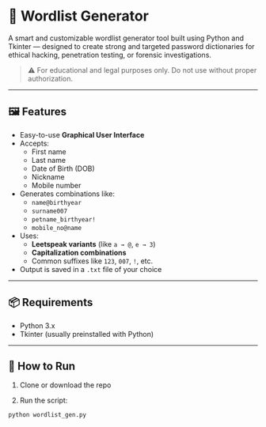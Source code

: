 # 🔐 Wordlist Generator

A smart and customizable wordlist generator tool built using Python and Tkinter — designed to create strong and targeted password dictionaries for ethical hacking, penetration testing, or forensic investigations.

> ⚠️ For educational and legal purposes only. Do not use without proper authorization.

---

## 🖼️ Features

- Easy-to-use **Graphical User Interface**
- Accepts:
  - First name
  - Last name
  - Date of Birth (DOB)
  - Nickname
  - Mobile number
- Generates combinations like:
  - `name@birthyear`
  - `surname007`
  - `petname_birthyear!`
  - `mobile_no@name`
- Uses:
  - **Leetspeak variants** (like `a → @`, `e → 3`)
  - **Capitalization combinations**
  - Common suffixes like `123`, `007`, `!`, etc.
- Output is saved in a `.txt` file of your choice

---

## 📦 Requirements

- Python 3.x
- Tkinter (usually preinstalled with Python)

---

## 🚀 How to Run

1. Clone or download the repo

2. Run the script:

```bash
python wordlist_gen.py
